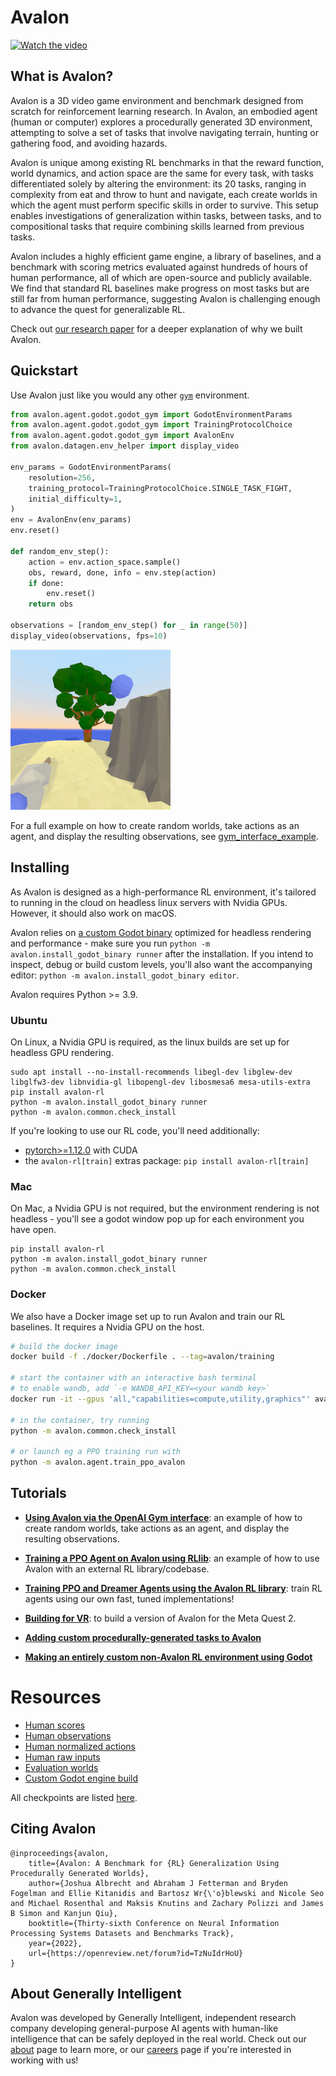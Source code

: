 
# Avalon


[![Watch the video](https://i3.ytimg.com/vi/4M-J11yMpD8/maxresdefault.jpg)](https://www.youtube.com/watch?v=4M-J11yMpD8)

## What is Avalon?

Avalon is a 3D video game environment and benchmark designed from scratch for reinforcement learning research. In Avalon, an embodied agent (human or computer) explores a procedurally generated 3D environment, attempting to solve a set of tasks that involve navigating terrain, hunting or gathering food, and avoiding hazards.

Avalon is unique among existing RL benchmarks in that the reward function, world dynamics, and action space are the same for every task, with tasks differentiated solely by altering the environment: its 20 tasks, ranging in complexity from eat and throw to hunt and navigate, each create worlds in which the agent must perform specific skills in order to survive. This setup enables investigations of generalization within tasks, between tasks, and to compositional tasks that require combining skills learned from previous tasks.

Avalon includes a highly efficient game engine, a library of baselines, and a benchmark with scoring metrics evaluated against hundreds of hours of human performance, all of which are open-source and publicly available. We find that standard RL baselines make progress on most tasks but are still far from human performance, suggesting Avalon is challenging enough to advance the quest for generalizable RL.

Check out [our research paper](https://openreview.net/pdf?id=TzNuIdrHoU) for a deeper explanation of why we built Avalon.

## Quickstart

Use Avalon just like you would any other [`gym`](https://github.com/openai/gym) environment.

```python
from avalon.agent.godot.godot_gym import GodotEnvironmentParams
from avalon.agent.godot.godot_gym import TrainingProtocolChoice
from avalon.agent.godot.godot_gym import AvalonEnv
from avalon.datagen.env_helper import display_video

env_params = GodotEnvironmentParams(
    resolution=256,
    training_protocol=TrainingProtocolChoice.SINGLE_TASK_FIGHT,
    initial_difficulty=1,
)
env = AvalonEnv(env_params)
env.reset()

def random_env_step():
    action = env.action_space.sample()
    obs, reward, done, info = env.step(action)
    if done:
        env.reset()
    return obs

observations = [random_env_step() for _ in range(50)]
display_video(observations, fps=10)
```

![notebook output](./docs/media/avalon_notebook_demo.gif)

For a full example on how to create random worlds, take actions as an agent, and display the resulting observations, see [gym_interface_example](./notebooks/gym_interface_example.sync.ipynb).

## Installing

As Avalon is designed as a high-performance RL environment, it's tailored to running in the cloud on headless linux servers with Nvidia GPUs. However, it should also work on macOS.

Avalon relies on [a custom Godot binary](https://github.com/Avalon-Benchmark/godot) optimized for headless rendering and performance - make sure you run `python -m avalon.install_godot_binary runner` after the installation. If you intend to inspect, debug or build custom levels, you'll also want the accompanying editor: `python -m avalon.install_godot_binary editor`. 

Avalon requires Python >= 3.9.

### Ubuntu

On Linux, a Nvidia GPU is required, as the linux builds are set up for headless GPU rendering.

```
sudo apt install --no-install-recommends libegl-dev libglew-dev libglfw3-dev libnvidia-gl libopengl-dev libosmesa6 mesa-utils-extra
pip install avalon-rl
python -m avalon.install_godot_binary runner
python -m avalon.common.check_install
```

If you're looking to use our RL code, you'll need additionally:
- [pytorch>=1.12.0](https://pytorch.org/get-started/locally/) with CUDA
- the `avalon-rl[train]` extras package: `pip install avalon-rl[train]`

### Mac

On Mac, a Nvidia GPU is not required, but the environment rendering is not headless - you'll see a godot window pop up for each environment you have open.

```
pip install avalon-rl
python -m avalon.install_godot_binary runner
python -m avalon.common.check_install
```

### Docker

We also have a Docker image set up to run Avalon and train our RL baselines. It requires a Nvidia GPU on the host.

```bash
# build the docker image
docker build -f ./docker/Dockerfile . --tag=avalon/training

# start the container with an interactive bash terminal
# to enable wandb, add `-e WANDB_API_KEY=<your wandb key>`
docker run -it --gpus 'all,"capabilities=compute,utility,graphics"' avalon/training bash

# in the container, try running
python -m avalon.common.check_install

# or launch eg a PPO training run with
python -m avalon.agent.train_ppo_avalon
```


## Tutorials

- [**Using Avalon via the OpenAI Gym interface**](./notebooks/gym_interface_example.sync.ipynb): an example of how to create random worlds, 
take actions as an agent, and display the resulting observations.

- [**Training a PPO Agent on Avalon using RLlib**](./notebooks/rllib_tutorial.sync.ipynb): an example of how to use Avalon with an external RL library/codebase.

- [**Training PPO and Dreamer Agents using the Avalon RL library**](./docs/avalon_baselines.md): train RL agents using our own fast, tuned implementations!

- [**Building for VR**](*./notebooks/create_oculus_build.sync.ipynb):
to build a version of Avalon for the Meta Quest 2.

- [**Adding custom procedurally-generated tasks to Avalon**](./docs/tutorial_add_task/)

- [**Making an entirely custom non-Avalon RL environment using Godot**](./docs/tutorial_custom_env)

# Resources

* [Human scores](https://avalon-benchmark.s3.us-west-2.amazonaws.com/avalon__human_scores__935781fe-267d-4dcd-9698-714cc891e985.json)
* [Human observations](https://avalon-benchmark.s3.us-west-2.amazonaws.com/avalon__all_observations__935781fe-267d-4dcd-9698-714cc891e985.tar.gz)
* [Human normalized actions](https://avalon-benchmark.s3.us-west-2.amazonaws.com/avalon__all_actions__935781fe-267d-4dcd-9698-714cc891e985.tar.gz)
* [Human raw inputs](https://avalon-benchmark.s3.us-west-2.amazonaws.com/avalon__all_human_inputs__935781fe-267d-4dcd-9698-714cc891e985.tar.gz)
* [Evaluation worlds](https://avalon-benchmark.s3.us-west-2.amazonaws.com/avalon_worlds__2f788115-ea32-4041-8cae-6e7cd33091b7.tar.gz)
* [Custom Godot engine build](https://github.com/Avalon-Benchmark/godot/releases/)

All checkpoints are listed [here](./docs/checkpoints.md).

## Citing Avalon

```
@inproceedings{avalon,
    title={Avalon: A Benchmark for {RL} Generalization Using Procedurally Generated Worlds},
    author={Joshua Albrecht and Abraham J Fetterman and Bryden Fogelman and Ellie Kitanidis and Bartosz Wr{\'o}blewski and Nicole Seo and Michael Rosenthal and Maksis Knutins and Zachary Polizzi and James B Simon and Kanjun Qiu},
    booktitle={Thirty-sixth Conference on Neural Information Processing Systems Datasets and Benchmarks Track},
    year={2022},
    url={https://openreview.net/forum?id=TzNuIdrHoU}
}
```

## About Generally Intelligent

Avalon was developed by Generally Intelligent, independent research company developing general-purpose AI agents with human-like intelligence that can be safely deployed in the real world. Check out our [about](https://generallyintelligent.com/about) page to learn more, or our [careers](https://generallyintelligent.com/careers) page if you're interested in working with us!
